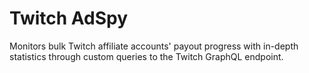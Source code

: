 # Twitch AdSpy
Monitors bulk Twitch affiliate accounts' payout progress with in-depth statistics through custom queries to the Twitch GraphQL endpoint.
